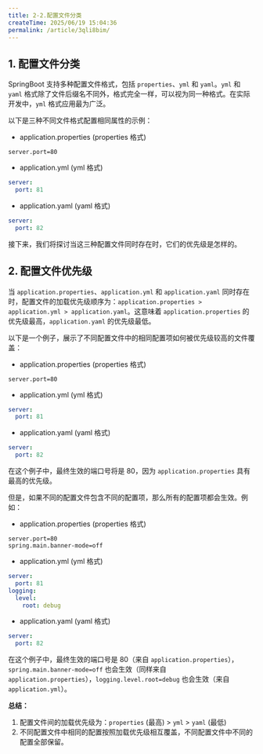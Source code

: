 ```yaml
---
title: 2-2.配置文件分类
createTime: 2025/06/19 15:04:36
permalink: /article/3qli8bim/
---
```

## 1. 配置文件分类

SpringBoot 支持多种配置文件格式，包括 `properties`、`yml` 和 `yaml`。`yml` 和 `yaml` 格式除了文件后缀名不同外，格式完全一样，可以视为同一种格式。在实际开发中，`yml` 格式应用最为广泛。

以下是三种不同文件格式配置相同属性的示例：

*   application.properties (properties 格式)

```properties
server.port=80
```

*   application.yml (yml 格式)

```yml
server:
  port: 81
```

*   application.yaml (yaml 格式)

```yaml
server:
  port: 82
```

接下来，我们将探讨当这三种配置文件同时存在时，它们的优先级是怎样的。

## 2. 配置文件优先级

当 `application.properties`、`application.yml` 和 `application.yaml` 同时存在时，配置文件的加载优先级顺序为：`application.properties > application.yml > application.yaml`。这意味着 `application.properties` 的优先级最高，`application.yaml` 的优先级最低。

以下是一个例子，展示了不同配置文件中的相同配置项如何被优先级较高的文件覆盖：

*   application.properties (properties 格式)

```properties
server.port=80
```

*   application.yml (yml 格式)

```yml
server:
  port: 81
```

*   application.yaml (yaml 格式)

```yaml
server:
  port: 82
```

在这个例子中，最终生效的端口号将是 80，因为 `application.properties` 具有最高的优先级。

但是，如果不同的配置文件包含不同的配置项，那么所有的配置项都会生效。例如：

*   application.properties (properties 格式)

```properties
server.port=80
spring.main.banner-mode=off
```

*   application.yml (yml 格式)

```yml
server:
  port: 81
logging: 
  level: 
    root: debug
```

*   application.yaml (yaml 格式)

```yaml
server:
  port: 82
```

在这个例子中，最终生效的端口号是 80（来自 `application.properties`），`spring.main.banner-mode=off` 也会生效（同样来自 `application.properties`），`logging.level.root=debug` 也会生效（来自 `application.yml`）。

**总结：**

1.  配置文件间的加载优先级为：`properties` (最高) > `yml` > `yaml` (最低)
2.  不同配置文件中相同的配置按照加载优先级相互覆盖，不同配置文件中不同的配置全部保留。
